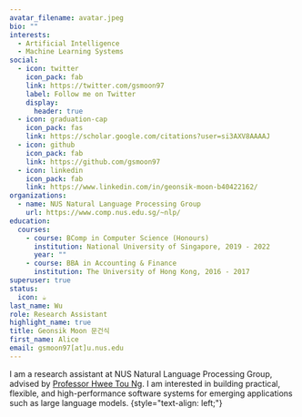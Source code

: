 ```yaml
---
avatar_filename: avatar.jpeg
bio: ""
interests:
  - Artificial Intelligence
  - Machine Learning Systems
social:
  - icon: twitter
    icon_pack: fab
    link: https://twitter.com/gsmoon97
    label: Follow me on Twitter
    display:
      header: true
  - icon: graduation-cap
    icon_pack: fas
    link: https://scholar.google.com/citations?user=si3AXV8AAAAJ
  - icon: github
    icon_pack: fab
    link: https://github.com/gsmoon97
  - icon: linkedin
    icon_pack: fab
    link: https://www.linkedin.com/in/geonsik-moon-b40422162/
organizations:
  - name: NUS Natural Language Processing Group
    url: https://www.comp.nus.edu.sg/~nlp/
education:
  courses:
    - course: BComp in Computer Science (Honours)
      institution: National University of Singapore, 2019 - 2022
      year: ""
    - course: BBA in Accounting & Finance
      institution: The University of Hong Kong, 2016 - 2017
superuser: true
status:
  icon: ☕️
last_name: Wu
role: Research Assistant
highlight_name: true
title: Geonsik Moon 문건식
first_name: Alice
email: gsmoon97[at]u.nus.edu
---
```

I am a research assistant at NUS Natural Language Processing Group, advised by [Professor Hwee Tou Ng](https://www.comp.nus.edu.sg/cs/people/nght/). I am interested in building practical, flexible, and high-performance software systems for emerging applications such as large language models.
{style="text-align: left;"}